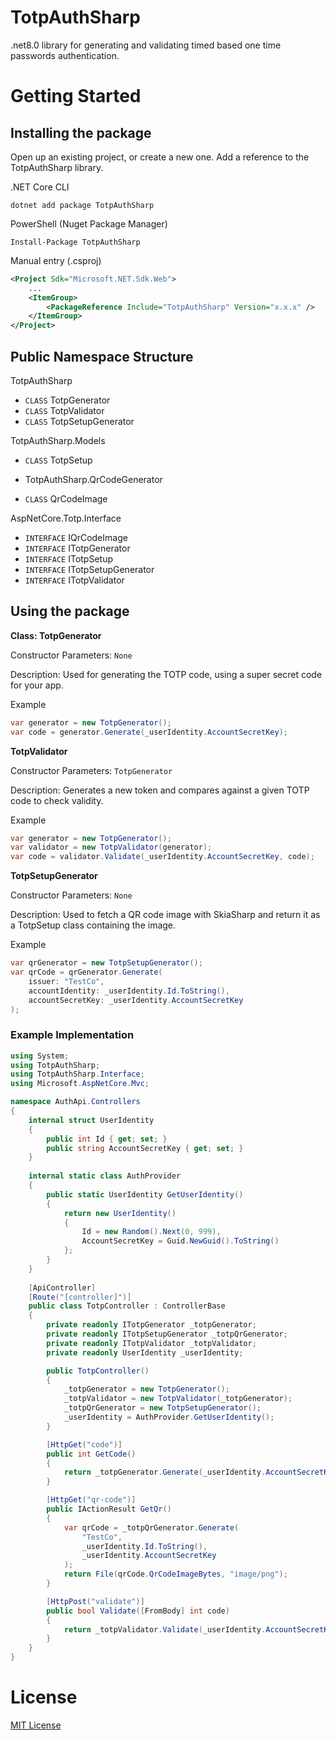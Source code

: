 # TotpAuthSharp
.net8.0 library for generating and validating timed based one time passwords authentication.

# Getting Started

## Installing the package

Open up an existing project, or create a new one. Add a reference to the TotpAuthSharp library. 

.NET Core CLI
```  
dotnet add package TotpAuthSharp
```

PowerShell (Nuget Package Manager)
```
Install-Package TotpAuthSharp
```

Manual entry (.csproj) 
```xml
<Project Sdk="Microsoft.NET.Sdk.Web">
    ...
    <ItemGroup>
        <PackageReference Include="TotpAuthSharp" Version="x.x.x" />
    </ItemGroup>
</Project>
```

## Public Namespace Structure

TotpAuthSharp
- `CLASS` TotpGenerator
- `CLASS` TotpValidator
- `CLASS` TotpSetupGenerator

TotpAuthSharp.Models
- `CLASS` TotpSetup

- TotpAuthSharp.QrCodeGenerator
- `CLASS` QrCodeImage

AspNetCore.Totp.Interface
- `INTERFACE` IQrCodeImage
- `INTERFACE` ITotpGenerator
- `INTERFACE` ITotpSetup
- `INTERFACE` ITotpSetupGenerator
- `INTERFACE` ITotpValidator

## Using the package

__Class: TotpGenerator__

Constructor Parameters: `None`

Description: Used for generating the TOTP code, using a super secret code for your app. 

Example
```C#
var generator = new TotpGenerator();
var code = generator.Generate(_userIdentity.AccountSecretKey);
```

__TotpValidator__

Constructor Parameters: `TotpGenerator`

Description: Generates a new token and compares against a given TOTP code to check validity.

Example
```C#
var generator = new TotpGenerator();
var validator = new TotpValidator(generator);
var code = validator.Validate(_userIdentity.AccountSecretKey, code);
```

__TotpSetupGenerator__

Constructor Parameters: `None`

Description: Used to fetch a QR code image with SkiaSharp and return it as a TotpSetup class containing the image. 

Example
```C#
var qrGenerator = new TotpSetupGenerator();
var qrCode = qrGenerator.Generate(
	issuer: "TestCo",
	accountIdentity: _userIdentity.Id.ToString(),
	accountSecretKey: _userIdentity.AccountSecretKey
);
```

### Example Implementation

```C#
using System;
using TotpAuthSharp;
using TotpAuthSharp.Interface;
using Microsoft.AspNetCore.Mvc;

namespace AuthApi.Controllers
{
    internal struct UserIdentity
    {
        public int Id { get; set; }
        public string AccountSecretKey { get; set; }
    }
    
    internal static class AuthProvider
    {
        public static UserIdentity GetUserIdentity()
        {
            return new UserIdentity()
            {
                Id = new Random().Next(0, 999),
                AccountSecretKey = Guid.NewGuid().ToString()
            };
        }
    }
    
    [ApiController]
    [Route("[controller]")]
    public class TotpController : ControllerBase
    {
        private readonly ITotpGenerator _totpGenerator;
        private readonly ITotpSetupGenerator _totpQrGenerator;
        private readonly ITotpValidator _totpValidator;
        private readonly UserIdentity _userIdentity;

        public TotpController()
        {
            _totpGenerator = new TotpGenerator();
            _totpValidator = new TotpValidator(_totpGenerator);
            _totpQrGenerator = new TotpSetupGenerator();
            _userIdentity = AuthProvider.GetUserIdentity();
        }

        [HttpGet("code")]
        public int GetCode()
        {
            return _totpGenerator.Generate(_userIdentity.AccountSecretKey);
        }

        [HttpGet("qr-code")]
        public IActionResult GetQr()
        {
            var qrCode = _totpQrGenerator.Generate(
                "TestCo",
                _userIdentity.Id.ToString(),
                _userIdentity.AccountSecretKey
            );
            return File(qrCode.QrCodeImageBytes, "image/png");
        }

        [HttpPost("validate")]
        public bool Validate([FromBody] int code)
        {
            return _totpValidator.Validate(_userIdentity.AccountSecretKey, code);
        }
    }
}
```

# License
[MIT License](License.md)
